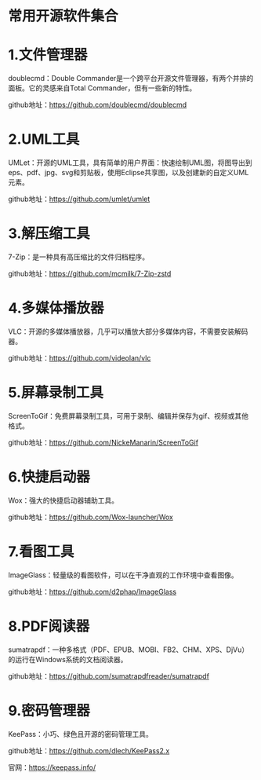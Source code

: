 # 常用开源软件集合

# 1.文件管理器

doublecmd：Double Commander是一个跨平台开源文件管理器，有两个并排的面板。它的灵感来自Total Commander，但有一些新的特性。

github地址：https://github.com/doublecmd/doublecmd



# 2.UML工具

UMLet：开源的UML工具，具有简单的用户界面：快速绘制UML图，将图导出到eps、pdf、jpg、svg和剪贴板，使用Eclipse共享图，以及创建新的自定义UML元素。

github地址：https://github.com/umlet/umlet



# 3.解压缩工具

7-Zip：是一种具有高压缩比的文件归档程序。

github地址：https://github.com/mcmilk/7-Zip-zstd



# 4.多媒体播放器

VLC：开源的多媒体播放器，几乎可以播放大部分多媒体内容，不需要安装解码器。

github地址：https://github.com/videolan/vlc



# 5.屏幕录制工具

ScreenToGif：免费屏幕录制工具，可用于录制、编辑并保存为gif、视频或其他格式。

github地址：https://github.com/NickeManarin/ScreenToGif



# 6.快捷启动器

Wox：强大的快捷启动器辅助工具。

github地址：https://github.com/Wox-launcher/Wox



# 7.看图工具

ImageGlass：轻量级的看图软件，可以在干净直观的工作环境中查看图像。

github地址：https://github.com/d2phap/ImageGlass



# 8.PDF阅读器

sumatrapdf：一种多格式（PDF、EPUB、MOBI、FB2、CHM、XPS、DjVu）的运行在Windows系统的文档阅读器。

github地址：https://github.com/sumatrapdfreader/sumatrapdf



# 9.密码管理器

KeePass：小巧、绿色且开源的密码管理工具。

github地址：https://github.com/dlech/KeePass2.x

官网：https://keepass.info/
